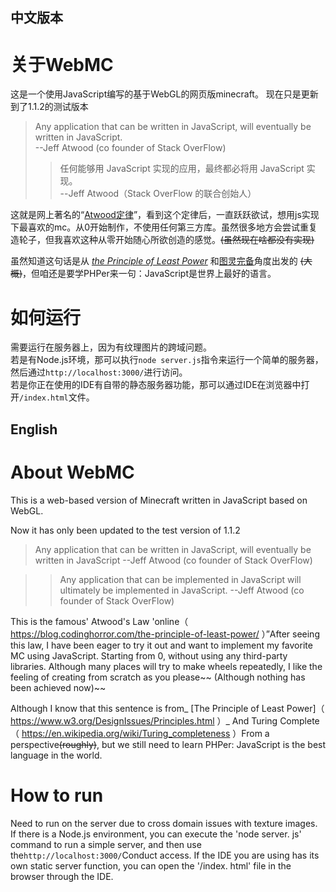 ## 中文版本
# 关于WebMC

这是一个使用JavaScript编写的基于WebGL的网页版minecraft。
现在只是更新到了1.1.2的测试版本

> Any application that can be written in JavaScript, will eventually be written in JavaScript.  
  --Jeff Atwood (co founder of Stack OverFlow)
  >> 任何能够用 JavaScript 实现的应用，最终都必将用 JavaScript 实现。  
     --Jeff Atwood（Stack OverFlow 的联合创始人）

这就是网上著名的“[Atwood定律](https://blog.codinghorror.com/the-principle-of-least-power/)”，看到这个定律后，一直跃跃欲试，想用js实现下最喜欢的mc。从0开始制作，不使用任何第三方库。虽然很多地方会尝试重复造轮子，但我喜欢这种从零开始随心所欲创造的感觉。~~(虽然现在啥都没有实现)~~

虽然知道这句话是从 _[the Principle of Least Power](https://www.w3.org/DesignIssues/Principles.html)_ 和[图灵完备](https://en.wikipedia.org/wiki/Turing_completeness)角度出发的 ~~(大概)~~，但咱还是要学PHPer来一句：JavaScript是世界上最好的语言。

# 如何运行

需要运行在服务器上，因为有纹理图片的跨域问题。  
若是有Node.js环境，那可以执行`node server.js`指令来运行一个简单的服务器，然后通过`http://localhost:3000/`进行访问。  
若是你正在使用的IDE有自带的静态服务器功能，那可以通过IDE在浏览器中打开`/index.html`文件。

## English
# About WebMC

This is a web-based version of Minecraft written in JavaScript based on WebGL.

Now it has only been updated to the test version of 1.1.2

>Any application that can be written in JavaScript, will eventually be written in JavaScript
--Jeff Atwood (co founder of Stack OverFlow)

>>Any application that can be implemented in JavaScript will ultimately be implemented in JavaScript.
--Jeff Atwood (co founder of Stack OverFlow)

This is the famous' Atwood's Law 'online（ https://blog.codinghorror.com/the-principle-of-least-power/ ）”After seeing this law, I have been eager to try it out and want to implement my favorite MC using JavaScript. Starting from 0, without using any third-party libraries. Although many places will try to make wheels repeatedly, I like the feeling of creating from scratch as you please~~ (Although nothing has been achieved now)~~

Although I know that this sentence is from_ [The Principle of Least Power]（ https://www.w3.org/DesignIssues/Principles.html ）_ And Turing Complete（ https://en.wikipedia.org/wiki/Turing_completeness ）From a perspective~~(roughly)~~, but we still need to learn PHPer: JavaScript is the best language in the world.


# How to run

Need to run on the server due to cross domain issues with texture images.
If there is a Node.js environment, you can execute the 'node server. js' command to run a simple server, and then use the` http://localhost:3000/ `Conduct access.
If the IDE you are using has its own static server function, you can open the '/index. html' file in the browser through the IDE.
